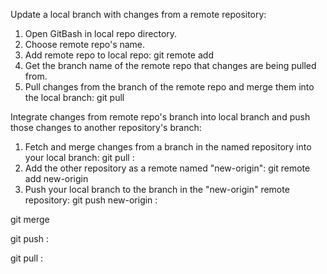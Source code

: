 Update a local branch with changes from a remote repository:
1. Open GitBash in local repo directory.
2. Choose remote repo's name.
3. Add remote repo to local repo:
git remote add <remote-name> <remote-repository-URL>
4. Get the branch name of the remote repo that changes are being pulled from.
5. Pull changes from the branch of the remote repo and merge them into the local branch:
git pull <remote-name> <remote-branch-name>

Integrate changes from remote repo's branch into local branch and push those changes to another repository's branch:
1. Fetch and merge changes from a branch in the named repository into your local branch:
git pull <named-repository-name> <named-repository-branch-name>:<local-branch-name>
2. Add the other repository as a remote named "new-origin":
git remote add new-origin <other-repository-URL>
3. Push your local branch to the branch in the "new-origin" remote repository:
git push new-origin <local-branch-name>:<local-branch-name>

git merge <source-branch> <destination-branch>

git push <remote-name> <local-branch>:<remote-branch>

git pull <remote-name> <source-branch>:<local-branch>
